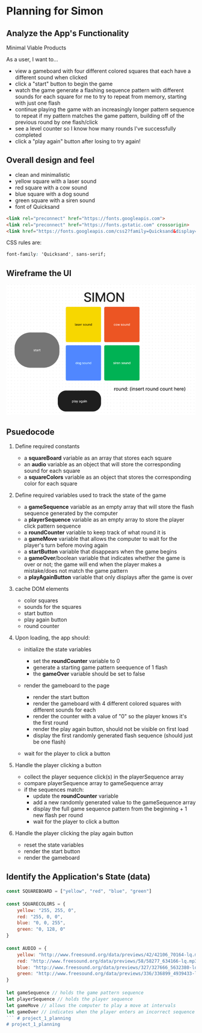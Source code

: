 # Planning for Simon 

## Analyze the App's Functionality 
Minimal Viable Products

As a user, I want to... 
- view a gameboard with four different colored squares that each have a different sound when clicked
- click a "start" button to begin the game 
- watch the game generate a flashing sequence pattern with different sounds for each square for me to try to repeat from memory, starting with just one flash
- continue playing the game with an increasingly longer pattern sequence to repeat if my pattern matches the game pattern, building off of the previous round by one flash/click
- see a level counter so I know how many rounds I've successfully completed
- click a "play again" button after losing to try again!

## Overall design and feel 

- clean and minimalistic 
- yellow square with a laser sound 
- red square with a cow sound 
- blue square with a dog sound 
- green square with a siren sound 
- font of Quicksand 
```html 
<link rel="preconnect" href="https://fonts.googleapis.com">
<link rel="preconnect" href="https://fonts.gstatic.com" crossorigin>
<link href="https://fonts.googleapis.com/css2?family=Quicksand&display=swap" rel="stylesheet">
```
CSS rules are: 
```css 
font-family: 'Quicksand', sans-serif;
``` 

## Wireframe the UI 
![wireframe img](/Screenshot%202023-04-20%20at%2011.20.02%20AM.png)


## Psuedocode 

1. Define required constants 
    - a **squareBoard** variable as an array that stores each square 
    - an **audio** variable as an object that will store the corresponding sound for each square
    - a **squareColors** variable as an object that stores the corresponding color for each square
     

2. Define required variables used to track the state of the game 
    - a **gameSequence** variable as an empty array that will store the flash sequence generated by the computer
    - a **playerSequence** variable as an empty array to store the player click pattern sequence 
    - a **roundCounter** variable to keep track of what round it is 
    - a **gameMove** variable that allows the computer to wait for the player's turn before moving again 
    - a **startButton** variable that disappears when the game begins
    - a **gameOver**/boolean variable that indicates whether the game is over or not; the game will end when the player makes a mistake/does not match the game pattern
    - a **playAgainButton** variable that only displays after the game is over

3. cache DOM elements 
    - color squares 
    - sounds for the squares 
    - start button 
    - play again button 
    - round counter

4. Upon loading, the app should: 
    - initialize the state variables 
        - set the **roundCounter** variable to 0
        - generate a starting game pattern seequence of 1 flash 
        - the **gameOver** variable should be set to false 

    - render the gameboard to the page 
        - render the start button
        - render the gameboard with 4 different colored squares with different sounds for each 
        - render the counter with a value of "0" so the player knows it's the first round 
        - render the play again button, should not be visible on first load
       - display the first randomly generated flash sequence (should just be one flash)
    - wait for the player to click a button 

5. Handle the player clicking a button 
    - collect the player sequence click(s) in the playerSequence array 
    - compare playerSequence array to gameSequence array
    - if the sequences match:
        - update the **roundCounter** variable 
        - add a new randomly generated value to the gameSequence array 
        - display the full game sequence pattern from the beginning + 1 new flash per round
        - wait for the player to click a button 

6. Handle the player clicking the play again button
    - reset the state variables 
    - render the start button 
    - render the gameboard 

## Identify the Application's State (data)

```js
const SQUAREBOARD = ["yellow", "red", "blue", "green"] 

const SQUARECOLORS = {
    yellow: "255, 255, 0",
    red: "255, 0, 0",
    blue: "0, 0, 255", 
    green: "0, 128, 0"
}

const AUDIO = {
    yellow: "http://www.freesound.org/data/previews/42/42106_70164-lq.mp3", 
    red: "http://www.freesound.org/data/previews/58/58277_634166-lq.mp3", 
    blue: "http://www.freesound.org/data/previews/327/327666_5632380-lq.mp3", 
    green: "http://www.freesound.org/data/previews/336/336899_4939433-lq.mp3"
}

let gameSequence // holds the game pattern sequence 
let playerSequence // holds the player sequence
let gameMove // allows the computer to play a move at intervals
let gameOver // indicates when the player enters an incorrect sequence
``` # project_1_planning
# project_1_planning
